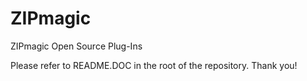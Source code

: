 ZIPmagic
========

ZIPmagic Open Source Plug-Ins

Please refer to README.DOC in the root of the repository. Thank you!
